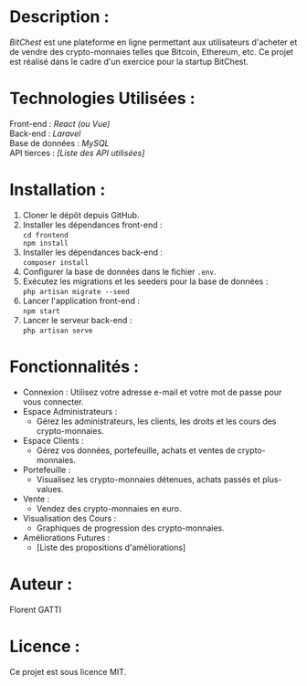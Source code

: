 <!DOCTYPE html>
<html>
<head>
  <title>README - Projet BitChest</title>
</head>
<body>

<h1>Description :</h1>
<p><em>BitChest</em> est une plateforme en ligne permettant aux utilisateurs d'acheter et de vendre des crypto-monnaies telles que Bitcoin, Ethereum, etc. Ce projet est réalisé dans le cadre d'un exercice pour la startup BitChest.</p>

<h1>Technologies Utilisées :</h1>
<p>Front-end : <em>React (ou Vue)</em><br>
Back-end : <em>Laravel</em><br>
Base de données : <em>MySQL</em><br>
API tierces : <em>[Liste des API utilisées]</em></p>

<h1>Installation :</h1>
<ol>
  <li>Cloner le dépôt depuis GitHub.</li>
  <li>Installer les dépendances front-end :
    <br><code>cd frontend
npm install</code></li>
  <li>Installer les dépendances back-end :
    <br><code>composer install</code></li>
  <li>Configurer la base de données dans le fichier <code>.env</code>.</li>
  <li>Exécutez les migrations et les seeders pour la base de données :
    <br><code>php artisan migrate --seed</code></li>
  <li>Lancer l'application front-end :
    <br><code>npm start</code></li>
  <li>Lancer le serveur back-end :
    <br><code>php artisan serve</code></li>
</ol>

<h1>Fonctionnalités :</h1>
<ul>
  <li>Connexion : Utilisez votre adresse e-mail et votre mot de passe pour vous connecter.</li>
  <li>Espace Administrateurs :
    <ul>
      <li>Gérez les administrateurs, les clients, les droits et les cours des crypto-monnaies.</li>
    </ul>
  </li>
  <li>Espace Clients :
    <ul>
      <li>Gérez vos données, portefeuille, achats et ventes de crypto-monnaies.</li>
    </ul>
  </li>
  <li>Portefeuille :
    <ul>
      <li>Visualisez les crypto-monnaies détenues, achats passés et plus-values.</li>
    </ul>
  </li>
  <li>Vente :
    <ul>
      <li>Vendez des crypto-monnaies en euro.</li>
    </ul>
  </li>
  <li>Visualisation des Cours :
    <ul>
      <li>Graphiques de progression des crypto-monnaies.</li>
    </ul>
  </li>
  <li>Améliorations Futures :
    <ul>
      <li>[Liste des propositions d'améliorations]</li>
    </ul>
  </li>
</ul>

<h1>Auteur :</h1>
<p>Florent GATTI</p>

<h1>Licence :</h1>
<p>Ce projet est sous licence MIT.</p>

</body>
</html>
